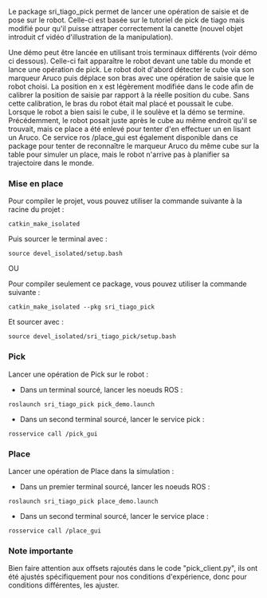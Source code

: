 Le package sri_tiago_pick permet de lancer une opération de saisie et de pose sur le robot. Celle-ci est basée sur le tutoriel de pick de tiago mais  modifié pour qu'il puisse attraper correctement la canette (nouvel objet introduit cf vidéo d'illustration de la manipulation). 

Une démo peut être lancée en utilisant trois terminaux différents (voir démo ci dessous). Celle-ci fait apparaître le robot devant une table du monde et lance une opération de pick. Le robot doit d'abord détecter le cube via son marqueur Aruco puis déplace son bras avec une opération de saisie que le robot choisi. La position en x est légèrement modifiée dans le code afin de calibrer la position de saisie par rapport à la réelle position du cube. Sans cette calibration, le bras du robot était mal placé et poussait le cube. Lorsque le robot a bien saisi le cube, il le soulève et la démo se termine. Précédemment, le robot posait juste après le cube au même endroit qu'il se trouvait, mais ce place a été enlevé pour tenter d'en effectuer un en lisant un Aruco. Ce service ros /place_gui est également disponible dans ce package pour tenter de reconnaître le marqueur Aruco du même cube sur la table pour simuler un place, mais le robot n'arrive pas à planifier sa trajectoire dans le monde.

### Mise en place 
Pour compiler le projet, vous pouvez utiliser la commande suivante à la racine du projet :
```
catkin_make_isolated
```
Puis sourcer le terminal avec :
```
source devel_isolated/setup.bash
```
OU

Pour compiler seulement ce package, vous pouvez utiliser la commande suivante :
```
catkin_make_isolated --pkg sri_tiago_pick
```
Et sourcer avec :
```
source devel_isolated/sri_tiago_pick/setup.bash
```

### Pick
Lancer une opération de Pick sur le robot :
- Dans un terminal sourcé, lancer les noeuds ROS :
```
roslaunch sri_tiago_pick pick_demo.launch
```

- Dans un second terminal sourcé, lancer le service pick :
```
rosservice call /pick_gui
```

### Place
Lancer une opération de Place dans la simulation :
- Dans un premier terminal sourcé, lancer les noeuds ROS :
```
roslaunch sri_tiago_pick place_demo.launch
```

- Dans un second terminal sourcé, lancer le service place :
```
rosservice call /place_gui
```

### Note importante

Bien faire attention aux offsets rajoutés dans le code "pick_client.py", ils ont été ajustés spécifiquement pour nos conditions d'expérience, donc pour conditions différentes, les ajuster.
